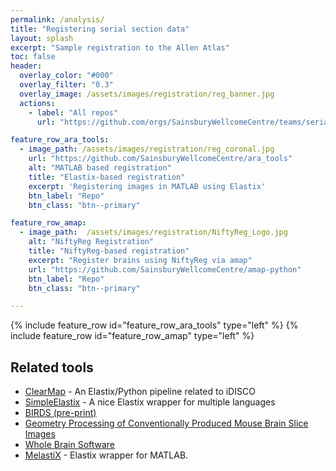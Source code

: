 ```yaml
---
permalink: /analysis/
title: "Registering serial section data"
layout: splash
excerpt: "Sample registration to the Allen Atlas"
toc: false
header:
  overlay_color: "#000"
  overlay_filter: "0.3"
  overlay_image: /assets/images/registration/reg_banner.jpg
  actions:
    - label: "All repos"
      url: "https://github.com/orgs/SainsburyWellcomeCentre/teams/serial2p/repositories"

feature_row_ara_tools:
  - image_path: /assets/images/registration/reg_coronal.jpg
    url: "https://github.com/SainsburyWellcomeCentre/ara_tools"
    alt: "MATLAB based registration"
    title: "Elastix-based registration"
    excerpt: 'Registering images in MATLAB using Elastix'
    btn_label: "Repo"
    btn_class: "btn--primary"

feature_row_amap:
  - image_path:  /assets/images/registration/NiftyReg_Logo.jpg
    alt: "NiftyReg Registration"
    title: "NiftyReg-based registration"
    excerpt: "Register brains using NiftyReg via amap"
    url: "https://github.com/SainsburyWellcomeCentre/amap-python"
    btn_label: "Repo"
    btn_class: "btn--primary"

---
```


{% include feature_row id="feature_row_ara_tools" type="left" %}
{% include feature_row id="feature_row_amap"      type="left" %}

## Related tools
- [ClearMap](https://idisco.info/) - An Elastix/Python pipeline related to iDISCO
- [SimpleElastix](https://simpleelastix.github.io/) - A nice Elastix wrapper for multiple languages
- [BIRDS (pre-print)](https://www.biorxiv.org/content/10.1101/2020.06.30.181255v2)
- [Geometry Processing of Conventionally Produced Mouse Brain Slice Images](https://www.ics.uci.edu/~agarwal/mouseBrain/index.html)
- [Whole Brain Software](http://www.wholebrainsoftware.org/)
- [MelastiX](https://github.com/raacampbell/matlab_elastix) - Elastix wrapper for MATLAB. 
